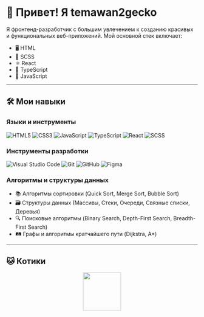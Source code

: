 # 👋 Привет! Я temawan2gecko

Я фронтенд-разработчик с большим увлечением к созданию красивых и функциональных веб-приложений. Мой основной стек включает:

- 🖥️ HTML
- 🎨 SCSS
- ⚛️ React
- 📘 TypeScript
- 📜 JavaScript

---

## 🛠️ Мои навыки

### Языки и инструменты

![HTML5](https://img.shields.io/badge/-HTML5-333?style=for-the-badge&logo=HTML5)
![CSS3](https://img.shields.io/badge/-CSS3-333?style=for-the-badge&logo=CSS3&logoColor=1572B6)
![JavaScript](https://img.shields.io/badge/-JavaScript-333?style=for-the-badge&logo=javascript)
![TypeScript](https://img.shields.io/badge/-TypeScript-333?style=for-the-badge&logo=typescript)
![React](https://img.shields.io/badge/-React-333?style=for-the-badge&logo=react)
![SCSS](https://img.shields.io/badge/-SCSS-333?style=for-the-badge&logo=sass)

### Инструменты разработки

![Visual Studio Code](https://img.shields.io/badge/-VS%20Code-333?style=for-the-badge&logo=visual-studio-code&logoColor=007ACC)
![Git](https://img.shields.io/badge/-Git-333?style=for-the-badge&logo=git)
![GitHub](https://img.shields.io/badge/-GitHub-333?style=for-the-badge&logo=github)
![Figma](https://img.shields.io/badge/-Figma-333?style=for-the-badge&logo=figma)

### Алгоритмы и структуры данных

- 📚 Алгоритмы сортировки (Quick Sort, Merge Sort, Bubble Sort)
- 🗃️ Структуры данных (Массивы, Стеки, Очереди, Связные списки, Деревья)
- 🔍 Поисковые алгоритмы (Binary Search, Depth-First Search, Breadth-First Search)
- 🛤️ Графы и алгоритмы кратчайшего пути (Dijkstra, A*)

---


## 🐱 Котики

<div id="header" align="center">
  <img src="https://media.giphy.com/media/v1.Y2lkPTc5MGI3NjExb2dycGhsd2lib3kza2UwMTQ2cnVtY2V1cHIwOTV6OGJ2YW11MTl0NSZlcD12MV9pbnRlcm5hbF9naWZfYnlfaWQmY3Q9Zw/3oKIPnAiaMCws8nOsE/giphy.gif" width="100"/>
</div>

<!--
**temawan2gecko/temawan2gecko** is a ✨ _special_ ✨ repository because its `README.md` (this file) appears on your GitHub profile.

Here are some ideas to get you started:

- 🔭 I’m currently working on ...
- 🌱 I’m currently learning ...
- 👯 I’m looking to collaborate on ...
- 🤔 I’m looking for help with ...
- 💬 Ask me about ...
- 📫 How to reach me: ...
- 😄 Pronouns: ...
- ⚡ Fun fact: ...
-->
